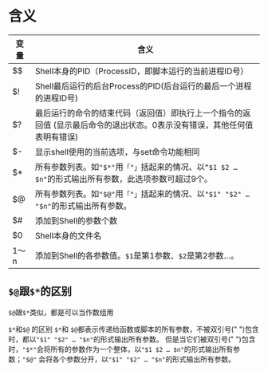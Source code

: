 # 含义

| 变量    | 含义                                                              |
| ----- | --------------------------------------------------------------- |
| $$    | Shell本身的PID（ProcessID，即脚本运行的当前进程ID号）                            |
| $!    | Shell最后运行的后台Process的PID(后台运行的最后一个进程的进程ID号)                      |
| $?    | 最后运行的命令的结束代码（返回值）即执行上一个指令的返回值 (显示最后命令的退出状态。0表示没有错误，其他任何值表明有错误)  |
| $-    | 显示shell使用的当前选项，与set命令功能相同                                       |
| $*    | 所有参数列表。如`"$*"`用`「"」`括起来的情况、以`“$1 $2 … $n"`的形式输出所有参数，此选项参数可超过9个。 |
| $@    | 所有参数列表。如`"$@"`用`「"」`括起来的情况、以`"$1" "$2" … "$n"`的形式输出所有参数。       |
| $#    | 添加到Shell的参数个数                                                   |
| $0    | Shell本身的文件名                                                     |
| $1～$n | 添加到Shell的各参数值。`$1`是第1参数、`$2`是第2参数…。                             |

## `$@`跟`$*`的区别

`$@`跟`$*`类似，都是可以当作数组用

`$*`和`$@` 的区别
`$*`和 `$@`都表示传递给函数或脚本的所有参数，不被双引号(" ")包含时，都以`"$1" "$2" … "$n"`的形式输出所有参数。
但是当它们被双引号(" ")包含时，`"$*"`会将所有的参数作为一个整体，以`"$1 $2 … $n"`的形式输出所有参数；`"$@"` 会将各个参数分开，以`"$1" "$2" … "$n"`的形式输出所有参数。
